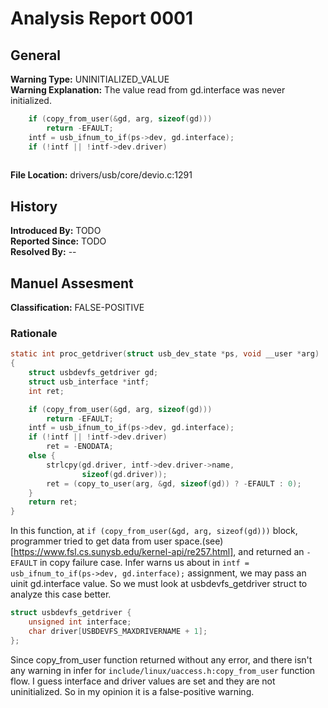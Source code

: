# Analysis Report 0001 #

## General ##
**Warning Type:** UNINITIALIZED_VALUE  
**Warning Explanation:** The value read from gd.interface was never initialized.   
```C
  	if (copy_from_user(&gd, arg, sizeof(gd)))
   		return -EFAULT;
 	intf = usb_ifnum_to_if(ps->dev, gd.interface);
	if (!intf || !intf->dev.driver)
   		
```
**File Location:** drivers/usb/core/devio.c:1291
## History ##
**Introduced By:** TODO  
**Reported Since:** TODO  
**Resolved By:** --

## Manuel Assesment ##
**Classification:** FALSE-POSITIVE
### Rationale ###
```C
static int proc_getdriver(struct usb_dev_state *ps, void __user *arg)
{
	struct usbdevfs_getdriver gd;
	struct usb_interface *intf;
	int ret;

	if (copy_from_user(&gd, arg, sizeof(gd)))
		return -EFAULT;
	intf = usb_ifnum_to_if(ps->dev, gd.interface);
	if (!intf || !intf->dev.driver)
		ret = -ENODATA;
	else {
		strlcpy(gd.driver, intf->dev.driver->name,
				sizeof(gd.driver));
		ret = (copy_to_user(arg, &gd, sizeof(gd)) ? -EFAULT : 0);
	}
	return ret;
}
```
In this function, at ```if (copy_from_user(&gd, arg, sizeof(gd)))``` block, programmer tried to get data from user space.(see)[https://www.fsl.cs.sunysb.edu/kernel-api/re257.html], and returned an ```-EFAULT``` in copy failure case. Infer warns us about in ```intf = usb_ifnum_to_if(ps->dev, gd.interface);``` assignment, we may pass an uinit gd.interface value. So we must look at usbdevfs_getdriver struct to analyze this case better.  
```C
struct usbdevfs_getdriver {
	unsigned int interface;
	char driver[USBDEVFS_MAXDRIVERNAME + 1];
};
```
Since copy_from_user function returned without any error, and there isn't any warning in infer for ```include/linux/uaccess.h:copy_from_user``` function flow. I guess interface and driver values are set and they are not uninitialized. So in my opinion it is a false-positive warning.

